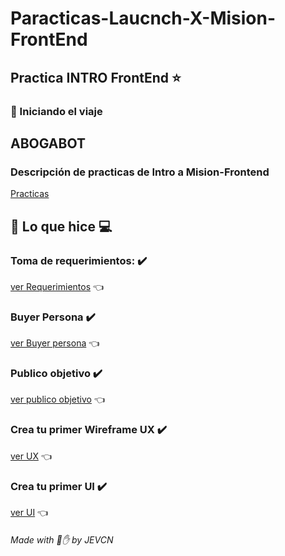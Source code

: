 # Paracticas-Laucnch-X-Mision-FrontEnd

## Practica INTRO FrontEnd ⭐ 
### :rocket: Iniciando el viaje 

## ABOGABOT
### Descripción de practicas de Intro a Mision-Frontend
[Practicas](https://github.com/JoseEduardoVelazquezCN/MisionFrontEnd/blob/main/01%20-%20INTRO/practicas/README.md#practicas-de-intro-a-frontend)

## 🧑‍ Lo que hice 💻

### Toma de requerimientos: ✔️
[ver Requerimientos]() 👈

### Buyer Persona ✔️
[ver Buyer persona](https://github.com/JoseEduardoVelazquezCN/Paracticas-Laucnch-X-Mision-FrontEnd/blob/06f87f87018e5ce44be14a25e3973d8845c7ae1e/Buyer%20Persona%20Abogabot.png) 👈

### Publico objetivo ✔️
[ver publico objetivo](https://github.com/JoseEduardoVelazquezCN/Paracticas-Laucnch-X-Mision-FrontEnd/blob/ed9587decef0898da293a5fc9f95e110ebcb731a/Publico%20objetivo%20(1).png) 👈

### Crea tu primer Wireframe UX ✔️
[ver UX]() 👈

### Crea tu primer UI ✔️ 
[ver UI]() 👈

###### Made with :bone::raised_hand: by JEVCN
